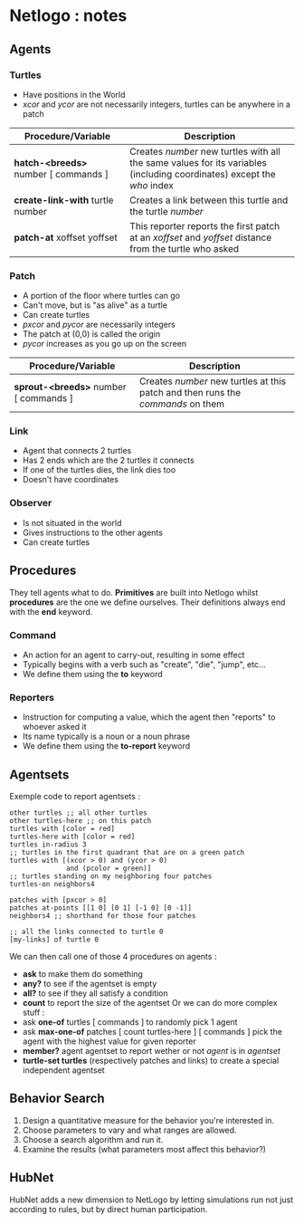 # Netlogo : notes

## Agents

### Turtles

* Have positions in the World
* *xcor* and *ycor* are not necessarily integers, turtles can be anywhere in a patch

|  Procedure/Variable | Description |
|  --------- | ----------- |
|  **hatch-\<breeds\>** number \[ commands \] | Creates *number* new turtles with all the same values for its variables (including coordinates) except the *who* index |
|  **create-link-with** turtle number | Creates a link between this turtle and the turtle *number* |
|  **patch-at** xoffset yoffset | This reporter reports the first patch at an *xoffset* and *yoffset* distance from the turtle who asked |

### Patch

* A portion of the floor where turtles can go
* Can't move, but is "as alive" as a turtle
* Can create turtles
* *pxcor* and *pycor* are necessarily integers
* The patch at (0,0) is called the origin
* *pycor* increases as you go up on the screen

|  Procedure/Variable | Description |
|  --------- | ----------- |
|  **sprout-\<breeds\>** number \[ commands \] | Creates *number* new turtles at this patch and then runs the *commands* on them|

### Link

* Agent that connects 2 turtles
* Has 2 ends which are the 2 turtles it connects
* If one of the turtles dies, the link dies too
* Doesn't have coordinates

### Observer

* Is not situated in the world
* Gives instructions to the other agents
* Can create turtles

## Procedures

They tell agents what to do. **Primitives** are built into Netlogo whilst **procedures** are the one we define ourselves. Their definitions always end with the **end** keyword.

### Command

* An action for an agent to carry-out, resulting in some effect
* Typically begins with a verb such as "create", "die", "jump", etc...
* We define them using the **to** keyword


### Reporters

* Instruction for computing a value, which the agent then "reports" to whoever asked it
* Its name typically is a noun or a noun phrase
* We define them using the **to-report** keyword

## Agentsets

Exemple code to report agentsets :
```
other turtles ;; all other turtles
other turtles-here ;; on this patch
turtles with [color = red]
turtles-here with [color = red]
turtles in-radius 3
;; turtles in the first quadrant that are on a green patch
turtles with [(xcor > 0) and (ycor > 0)
              and (pcolor = green)]
;; turtles standing on my neighboring four patches
turtles-on neighbors4

patches with [pxcor > 0]
patches at-points [[1 0] [0 1] [-1 0] [0 -1]]
neighbors4 ;; shorthand for those four patches

;; all the links connected to turtle 0
[my-links] of turtle 0
```
We can then call one of those 4 procedures on agents :
  * **ask** to make them do something
  * **any?** to see if the agentset is empty
  * **all?** to see if they all satisfy a condition
  * **count** to report the size of the agentset
 Or we can do more complex stuff :
   * ask **one-of** turtles \[ commands \] to randomly pick 1 agent
   * ask **max-one-of** patches \[ count turtles-here \] \[ commands \] pick the agent with the highest value for given reporter
   * **member?** agent agentset to report wether or not *agent* is in *agentset*
   * **turtle-set turtles** (respectively patches and links) to create a special independent agentset


## Behavior Search

1. Design a quantitative measure for the behavior you're interested in.
2. Choose parameters to vary and what ranges are allowed.
3. Choose a search algorithm and run it.
4. Examine the results (what parameters most affect this behavior?)

## HubNet

HubNet adds a new dimension to NetLogo by letting simulations run not just according to rules, but by direct human participation.


